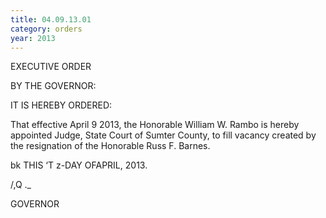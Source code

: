 ```yaml
---
title: 04.09.13.01
category: orders
year: 2013
---
```

 

EXECUTIVE ORDER

BY THE GOVERNOR:

IT IS HEREBY ORDERED:

That effective April 9 2013, the Honorable William W.
Rambo is hereby appointed Judge, State Court of Sumter
County, to fill vacancy created by the resignation of the
Honorable Russ F. Barnes.

bk
THIS ‘T z-DAY OFAPRIL, 2013.

/,Q ._

GOVERNOR

